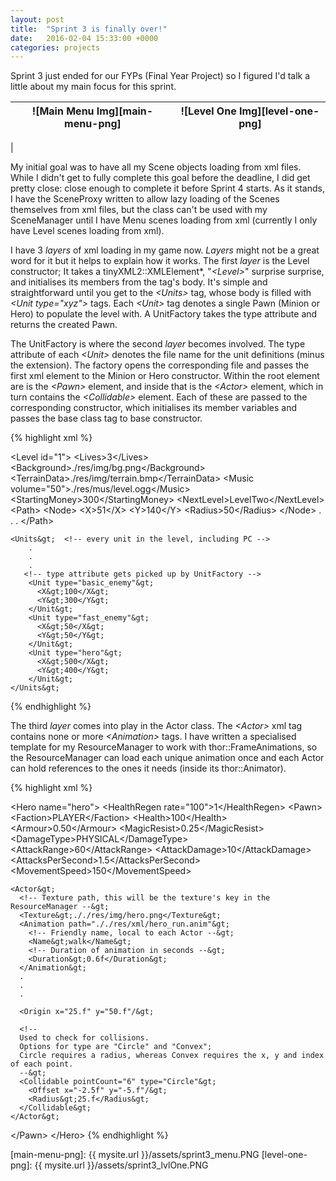 ```yaml
---
layout: post
title:  "Sprint 3 is finally over!"
date:   2016-02-04 15:33:00 +0000
categories: projects
---
```

Sprint 3 just ended for our FYPs (Final Year Project) so I figured I'd talk a little about my main focus for this sprint.

![Main Menu Img][main-menu-png] | ![Level One Img][level-one-png]
--- | ---
  |  

My initial goal was to have all my Scene objects loading from xml files. While I didn't get to fully complete this goal before the deadline, I did get pretty close: close enough to complete it before Sprint 4 starts. As it stands, I have the SceneProxy written to allow lazy loading of the Scenes themselves from xml files, but the class can't be used with my SceneManager until I have Menu scenes loading from xml (currently I only have Level scenes loading from xml).

I have 3 _layers_ of xml loading in my game now. _Layers_ might not be a great word for it but it helps to explain how it works. The first _layer_ is the Level constructor; It takes a tinyXML2::XMLElement*, "_&lt;Level&gt;_" surprise surprise, and initialises its members from the tag's body. It's simple and straightforward until you get to the _&lt;Units&gt;_ tag, whose body is filled with _&lt;Unit type="xyz"&gt;_ tags. Each _&lt;Unit&gt;_ tag denotes a single Pawn (Minion or Hero) to populate the level with. A UnitFactory takes the type attribute and returns the created Pawn.

The UnitFactory is where the second _layer_ becomes involved. The type attribute of each _&lt;Unit&gt;_ denotes the file name for the unit definitions (minus the extension). The factory opens the corresponding file and passes the first xml element to the Minion or Hero constructor. Within the root element are is the _&lt;Pawn&gt;_ element, and inside that is the _&lt;Actor&gt;_ element, which in turn contains the _&lt;Collidable&gt;_ element. Each of these are passed to the corresponding constructor, which initialises its member variables and passes the base class tag to base constructor.

{% highlight xml %}
<!-- filename: levelOne.lvl -->
<Level id="1"&gt;
  <Lives&gt;3</Lives&gt;
	<Background&gt;./res/img/bg.png</Background&gt;
	<TerrainData&gt;./res/img/terrain.bmp</TerrainData&gt;
  <Music volume="50"&gt;./res/mus/level.ogg</Music&gt;
  <StartingMoney&gt;300</StartingMoney&gt;
  <NextLevel&gt;LevelTwo</NextLevel&gt;
  <Path&gt;	<!-- nodes that enemies will follow through level -->
		<Node&gt;
			<X&gt;51</X&gt;
			<Y&gt;140</Y&gt;
			<Radius&gt;50</Radius&gt;
		</Node&gt;
         .
         .
         .
    </Path&gt;

    <Units&gt;	<!-- every unit in the level, including PC -->
        .
        .
        .
       <!-- type attribute gets picked up by UnitFactory -->
        <Unit type="basic_enemy"&gt;
          <X&gt;100</X&gt;
          <Y&gt;300</Y&gt;
        </Unit&gt;
        <Unit type="fast_enemy"&gt;
          <X&gt;50</X&gt;
          <Y&gt;50</Y&gt;
        </Unit&gt;
	    <Unit type="hero"&gt;
          <X&gt;500</X&gt;
          <Y&gt;400</Y&gt;
	    </Unit&gt;
    </Units&gt;
{% endhighlight %}

The third _layer_ comes into play in the Actor class. The _<Actor&gt;_ xml tag contains none or more _<Animation&gt;_ tags. I have written a specialised template for my ResourceManager to work with thor::FrameAnimations, so the ResourceManager can load each unique animation once and each Actor can hold references to the ones it needs (inside its thor::Animator).

{% highlight xml %}
<!-- filename: hero.def -->
<Hero name="hero"&gt;
  <HealthRegen rate="100"&gt;1</HealthRegen&gt;
  <Pawn&gt;
    <Faction&gt;PLAYER</Faction&gt;
    <Health&gt;100</Health&gt;
    <Armour&gt;0.50</Armour&gt;
    <MagicResist&gt;0.25</MagicResist&gt;
    <DamageType&gt;PHYSICAL</DamageType&gt;
    <AttackRange&gt;60</AttackRange&gt;
    <AttackDamage&gt;10</AttackDamage&gt;
    <AttacksPerSecond&gt;1.5</AttacksPerSecond&gt;
    <MovementSpeed&gt;150</MovementSpeed&gt;


    <Actor&gt;
      <!-- Texture path, this will be the texture's key in the ResourceManager --&gt;
      <Texture&gt;././res/img/hero.png</Texture&gt;
      <Animation path="././res/xml/hero_run.anim"&gt;
        <!-- Friendly name, local to each Actor --&gt;
        <Name&gt;walk</Name&gt;
        <!-- Duration of animation in seconds --&gt;
        <Duration&gt;0.6f</Duration&gt;
      </Animation&gt;
      .
      .
      .

      <Origin x="25.f" y="50.f"/&gt;

      <!--
      Used to check for collisions.
      Options for type are "Circle" and "Convex";
      Circle requires a radius, whereas Convex requires the x, y and index of each point.
      --&gt;
      <Collidable pointCount="6" type="Circle"&gt;
        <Offset x="-2.5f" y="-5.f"/&gt;
        <Radius&gt;25.f</Radius&gt;
      </Collidable&gt;
    </Actor&gt;
  </Pawn&gt;
</Hero&gt;
{% endhighlight %}

[main-menu-png]: {{ mysite.url }}/assets/sprint3_menu.PNG
[level-one-png]: {{ mysite.url }}/assets/sprint3_lvlOne.PNG
